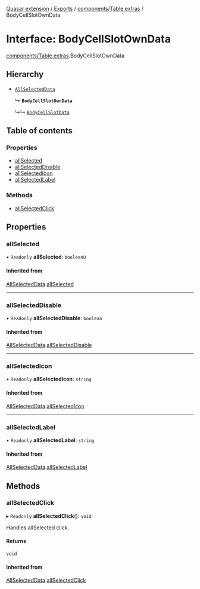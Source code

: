 [Quasar extension](../index.md) / [Exports](../modules.md) / [components/Table.extras](../modules/components_Table_extras.md) / BodyCellSlotOwnData

# Interface: BodyCellSlotOwnData

[components/Table.extras](../modules/components_Table_extras.md).BodyCellSlotOwnData

## Hierarchy

- [`AllSelectedData`](components_Table_extras.AllSelectedData.md)

  ↳ **`BodyCellSlotOwnData`**

  ↳↳ [`BodyCellSlotData`](components_Table_extras.BodyCellSlotData.md)

## Table of contents

### Properties

- [allSelected](components_Table_extras.BodyCellSlotOwnData.md#allselected)
- [allSelectedDisable](components_Table_extras.BodyCellSlotOwnData.md#allselecteddisable)
- [allSelectedIcon](components_Table_extras.BodyCellSlotOwnData.md#allselectedicon)
- [allSelectedLabel](components_Table_extras.BodyCellSlotOwnData.md#allselectedlabel)

### Methods

- [allSelectedClick](components_Table_extras.BodyCellSlotOwnData.md#allselectedclick)

## Properties

### allSelected

• `Readonly` **allSelected**: `booleanU`

#### Inherited from

[AllSelectedData](components_Table_extras.AllSelectedData.md).[allSelected](components_Table_extras.AllSelectedData.md#allselected)

___

### allSelectedDisable

• `Readonly` **allSelectedDisable**: `boolean`

#### Inherited from

[AllSelectedData](components_Table_extras.AllSelectedData.md).[allSelectedDisable](components_Table_extras.AllSelectedData.md#allselecteddisable)

___

### allSelectedIcon

• `Readonly` **allSelectedIcon**: `string`

#### Inherited from

[AllSelectedData](components_Table_extras.AllSelectedData.md).[allSelectedIcon](components_Table_extras.AllSelectedData.md#allselectedicon)

___

### allSelectedLabel

• `Readonly` **allSelectedLabel**: `string`

#### Inherited from

[AllSelectedData](components_Table_extras.AllSelectedData.md).[allSelectedLabel](components_Table_extras.AllSelectedData.md#allselectedlabel)

## Methods

### allSelectedClick

▸ `Readonly` **allSelectedClick**(): `void`

Handles allSelected click.

#### Returns

`void`

#### Inherited from

[AllSelectedData](components_Table_extras.AllSelectedData.md).[allSelectedClick](components_Table_extras.AllSelectedData.md#allselectedclick)
